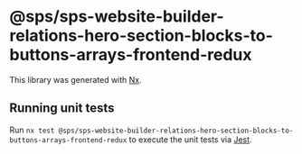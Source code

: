 # @sps/sps-website-builder-relations-hero-section-blocks-to-buttons-arrays-frontend-redux

This library was generated with [Nx](https://nx.dev).

## Running unit tests

Run `nx test @sps/sps-website-builder-relations-hero-section-blocks-to-buttons-arrays-frontend-redux` to execute the unit tests via [Jest](https://jestjs.io).
